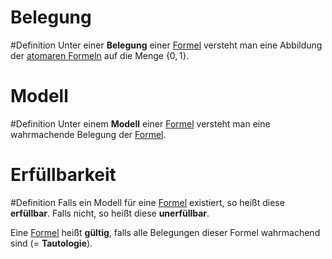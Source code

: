 
# Belegung
#Definition 
Unter einer **Belegung** einer [Formel](Aussagen.md#Formeln) versteht man eine Abbildung der [atomaren Formeln](Aussagen.md#Atomare%20Formel) auf die Menge $\{0, 1\}$.

# Modell
#Definition 
Unter einem **Modell** einer [Formel](Aussagen.md#Formeln) versteht man eine wahrmachende Belegung der [Formel](Aussagen.md#Formeln).

# Erfüllbarkeit
#Definition
Falls ein Modell für eine [Formel](Aussagen.md#Formeln) existiert, so heißt diese **erfüllbar**. Falls nicht, so heißt diese **unerfüllbar**.

Eine [Formel](Aussagen.md#Formeln) heißt **gültig**, falls alle Belegungen dieser Formel wahrmachend sind (= **Tautologie**).